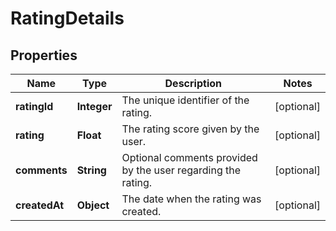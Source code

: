 # RatingDetails

## Properties
Name | Type | Description | Notes
------------ | ------------- | ------------- | -------------
**ratingId** | **Integer** | The unique identifier of the rating. |  [optional]
**rating** | **Float** | The rating score given by the user. |  [optional]
**comments** | **String** | Optional comments provided by the user regarding the rating. |  [optional]
**createdAt** | **Object** | The date when the rating was created. |  [optional]
